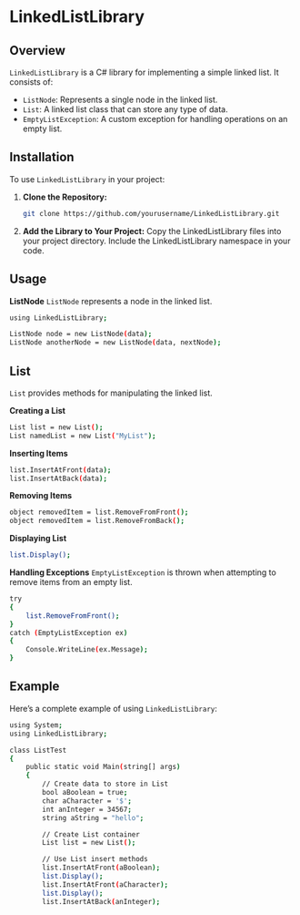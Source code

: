 # LinkedListLibrary

## Overview

`LinkedListLibrary` is a C# library for implementing a simple linked list. It consists of:
- `ListNode`: Represents a single node in the linked list.
- `List`: A linked list class that can store any type of data.
- `EmptyListException`: A custom exception for handling operations on an empty list.

## Installation

To use `LinkedListLibrary` in your project:

1. **Clone the Repository:**
   ```bash
   git clone https://github.com/yourusername/LinkedListLibrary.git
   ```
2. **Add the Library to Your Project:**
Copy the LinkedListLibrary files into your project directory.
Include the LinkedListLibrary namespace in your code.
## Usage
**ListNode**
`ListNode` represents a node in the linked list.

``` bash
using LinkedListLibrary;

ListNode node = new ListNode(data);
ListNode anotherNode = new ListNode(data, nextNode);
```
## List
`List` provides methods for manipulating the linked list.

**Creating a List**
``` bash
List list = new List();
List namedList = new List("MyList");
```
**Inserting Items**
``` bash
list.InsertAtFront(data);
list.InsertAtBack(data);
```
**Removing Items**
``` bash
object removedItem = list.RemoveFromFront();
object removedItem = list.RemoveFromBack();
```
**Displaying List**
``` bash
list.Display();
```
**Handling Exceptions**
`EmptyListException` is thrown when attempting to remove items from an empty list.
``` bash
try
{
    list.RemoveFromFront();
}
catch (EmptyListException ex)
{
    Console.WriteLine(ex.Message);
}
```
## Example
Here’s a complete example of using `LinkedListLibrary`:
``` bash
using System;
using LinkedListLibrary;

class ListTest
{
    public static void Main(string[] args)
    {
        // Create data to store in List
        bool aBoolean = true;
        char aCharacter = '$';
        int anInteger = 34567;
        string aString = "hello";

        // Create List container
        List list = new List();

        // Use List insert methods
        list.InsertAtFront(aBoolean);
        list.Display();
        list.InsertAtFront(aCharacter);
        list.Display();
        list.InsertAtBack(anInteger);
```

